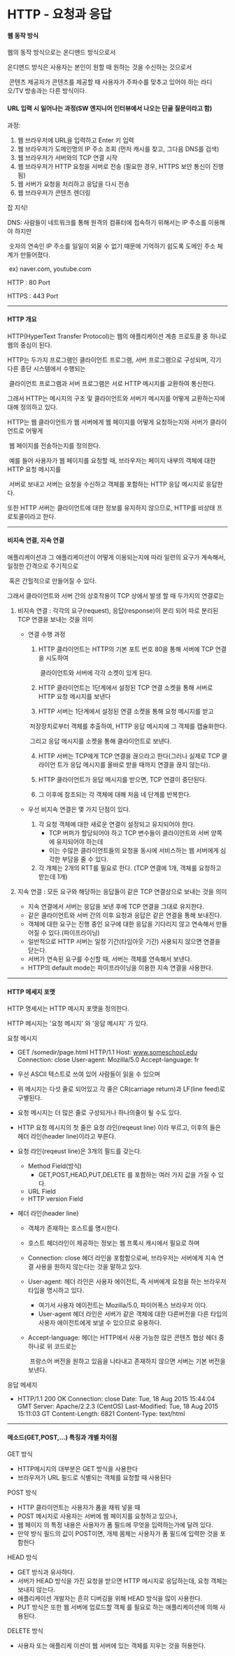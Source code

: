 # HTTP - 요청과 응답



#### 웹 동작 방식



웹의 동작 방식으로는 온디맨드 방식으로서 

온디맨드 방식은 사용자는 본인이 원할 때 원하는 것을 수신하는 것으로서 

​	콘텐츠 제공자가 콘텐츠를 제공할 때 사용자가 주파수를 맞추고 있어야 하는 라디오/TV  방송과는 다른 방식이다.





#### URL 입력 시 일어나는 과정(SW 엔지니어 인터뷰에서 나오는 단골 질문이라고 함)



과정:

1.  웹 브라우저에 URL을 입력하고 Enter 키 입력
2.  웹 브라우저가 도메인명의 IP 주소 조회 (먼저 캐시를 찾고, 그다음 DNS를 검색)
3.  웹 브라우저가 서버와의 TCP 연결 시작
4.  웹 브라우저가 HTTP 요청을 서버로 전송 (필요한 경우, HTTPS 보안 통신이 진행됨)
5.  웹 서버가 요청을 처리하고 응답을 다시 전송
6.  웹 브라우저가 콘텐츠 렌더링





잡 지식!

DNS: 사람들이 네트워크를 통해 원격의 컴퓨터에 접속하기 위해서는 IP 주소를 이용해야 하지만

​			숫자의 연속인 IP 주소를 일일이 외울 수 없기 때문에 기억하기 쉽도록 도메인 주소 체계가 만들어졌다.

​			ex) naver.com, youtube.com

HTTP : 80 Port

HTTPS : 443 Port



---



#### HTTP 개요



HTTP(HyperText Transfer Protocol)는 웹의 애플리케이션 계층 프로토콜 중 하나로 웹의 중심이 된다.

HTTP는 두가지 프로그램인 클라이언트 프로그램, 서버 프로그램으로 구성되며, 각기 다른 종단 시스템에서 수행되는

​				클라이언트 프로그램과 서버 프로그램은 서로 HTTP 메시지를 교환하여 통신한다.

그래서 HTTP는 메시지의 구조 및 클라이언트와 서버가 메시지를 어떻게 교환하는지에 대해 정의하고 있다.



HTTP는 웹 클라이언트가 웹 서버에게 웹 페이지를 어떻게 요청하는지와 서버가 클라이언트로 어떻게 

​				웹 페이지를 전송하는지를 정의한다.

​				예를 들어 사용자가 웹 페이지를 요청할 때, 브라우저는 페이지 내부의 객체에 대한 HTTP 요청 메시지를 

​				서버로 보내고 서버는 요청을 수신하고 객체를 포함하는 HTTP 응답 메시지로 응답한다. 



또한 HTTP 서버는 클라이언트에 대한 정보를 유지하지 않으므로, HTTP를 비상태 프로토콜이라고 한다.



---



#### 비지속 연결, 지속 연결



애플리케이션과 그 애플리케이션이 어떻게 이용되는지에 따라 일련의 요구가 계속해서, 일정한 간격으로 주기적으로

​				혹은 간헐적으로 만들어질 수 있다.

그래서 클라이언트와 서버 간의 상호작용이 TCP 상에서 발생 할 때 두가지의 연결로는

1. 비지속 연결 : 각각의 요구(request), 응답(response)이 분리 되어 따로 분리된 TCP 연결을 보내는 것을 의미

   - 연결 수행 과정

     1. HTTP 클라이언트는 HTTP의 기본 포트 번호 80을 통해 서버에 TCP 연결을 시도하여

        ​	클라이언트와 서버에 각각 소켓이 있게 된다.

     2.  HTTP 클라이언트는 1단계에서 설정된 TCP 연결 소켓을 통해 서버로 HTTP 요청 메시지를 보낸다

     3.  HTTP 서버는 1단계에서 설정된 연결 소켓을 통해 요청 메시지를 받고

        ​	저장장치로부터 객체를 추출하여, HTTP 응답 메시지에 그 객체를 캡슐화한다. 

        ​	그리고 응답 메시지를 소켓을 통해 클라이언트로 보낸다.

     4.  HTTP 서버는 TCP에게 TCP 연결을 끊으라고 한다(그러나 실제로 TCP 클라이언 트가 응답 메시지를 올바로 받을 때까지 연결을 끊지 않는다).

     5.  HTTP 클라이언트가 응답 메시지를 받으면, TCP 연결이 중단된다.

     6.  그 이후에 참조되는 각 객체에 대해 처음 네 단계를 반복한다.

     

   - 우선 비지속 연결은 몇 가지 단점이 있다.

     1. 각 요청 객체에 대한 새로운 연결이 설정되고 유지되어야 한다.
        - TCP 버퍼가 할당되어야 하고 TCP 변수들이 클라이언트와 서버 양쪽에 유지되어야 하는데
        - 이는 수많은 클라이언트들의 요청을 동시에 서비스하는 웹 서버에게 심각한 부담을 줄 수 있다.
     2. 각 개체는 2개의 RTT를 필요로 한다. (TCP 연결에 1개, 객체를 요청하고 받는데 1개)

     

2. 지속 연결 :  모든 요구와 해당하는 응답들이 같은 TCP 연결상으로 보내는 것을 의미

   - 지속 연결에서 서버는 응답을 보낸 후에 TCP 연결을 그대로 유지한다.
   - 같은 클라이언트와 서버 간의 이후 요청과 응답은 같은 연결을 통해 보내진다.
   - 객체에 대한 요구는 진행 중인 요구에 대한 응답을 기다리지 않고 연속해서 만들어질 수 있다.(파이프라이닝)
   - 일반적으로 HTTP 서버는 일정 기간(타임아웃 기간)  사용되지 않으면 연결을 닫는다.
   - 서버가 연속된 요구를 수신할 때, 서버는 객체를 연속해서 보낸다.
   - HTTP의 default mode는 파이프라이닝을 이용한 지속 연결을 사용한다.





---



#### HTTP 메세지 포맷



HTTP 명세서는 HTTP 메시지 포맷을 정의한다.

HTTP 메시지는 '요청 메시지' 와 '응답 메시지' 가 있다.



요청 메시지

- GET /somedir/page.html HTTP/1.1
  Host: www.someschool.edu
  Connection: close
  User-agent: Mozilla/5.0
  Accept-language: fr

  

- 우선 ASCII 텍스트로 쓰여 있어 사람들이 읽을 수 있으며

- 위 메시지는 다섯 줄로 되어있고 각 줄은 CR(carriage return)과 LF(line feed)로 구별된다.

- 요청 메시지는 더 많은 줄로 구성되거나 하나의줄이 될 수도 있다.

- HTTP 요청 메시지의 첫 줄은 요청 라인(reqeust line) 이라 부르고, 이후의 들은 헤더 라인(header line)이라고 부른다.

- 요청 라인(reqeust line)은 3개의 필드를 갖는다.

  - Method Field(방식)
    - GET,POST,HEAD,PUT,DELETE 를 포함하는 여러 가지 값을 가질 수 있다.
  - URL Field
  - HTTP version Field 

  

- 헤더 라인(header line) 

  - 객체가 존재하는 호스트를 명시한다.

  - 호스트 헤더라인이 제공하는 정보는 웹 프록시 캐시에서 필요로 하며

  - Connection: close 헤더 라인을 포함함으로써, 브라우저는 서버에게 지속 연결 사용을 원하지 않는다는 것을 말하고 있다.

  - User-agent: 헤더 라인은 사용자 에이전트, 즉 서버에게 요청을 하는 브라우저 타입을 명시하고 있다.

    - 여기서 사용자 에이전트는 Mozilla/5.0, 파이어폭스 브라우저 이다.
    - User-agent 헤더 라인은 서버가 같은 객체에 대한 다른버전을 다른 타입의 사용자 에이전트에게 보낼 수 있으므로 유용하다.

  - Accept-language: 헤더는 HTTP에서 사용 가능한 많은 콘텐츠 협상 헤더 중 하나로 위 코드로는 

    ​									프랑스어 버전을 원하고 있음을 나타내고 존재하지 않으면 서버는 기본 버전을 보낸다. 



응답 메세지

- HTTP/1.1 200 OK
  Connection: close
  Date: Tue, 18 Aug 2015 15:44:04 GMT
  Server: Apache/2.2.3 (CentOS)
  Last-Modified: Tue, 18 Aug 2015 15:11:03 GT
  Content-Length: 6821
  Content-Type: text/html





---



#### 메소드(GET,POST,...) 특징과 개별 차이점





GET 방식  

- HTTP메시지의 대부분은 GET 방식을 사용한다 
- 브라우저가 URL 필드로 식별되는 객체를 요청할 때 사용된다



POST 방식

- HTTP 클라이언트는 사용자가 폼을 채워 넣을 때
- POST 메시지로 사용자는 서버에 웹 페이지를 요청하고 있으나,
- 웹 페이지 의 특정 내용은 사용자가 폼 필드에 무엇을 입력하는가에 달려 있다.
- 만약 방식 필드의 값이 POST이면, 개체 몸체는 사용자가 폼 필드에 입력한 것을 포함한다



HEAD 방식

- GET 방식과 유사하다.
- 서버가 HEAD 방식을 가진 요청을 받으면 HTTP 메시지로 응답하는데, 요청 객체는 보내지 않는다.
- 애플리케이션 개발자는 흔히 디버깅을 위해 HEAD 방식을 많이 사용한다. 
- PUT 방식은 또한 웹 서버에 업로드할 객체 를 필요로 하는 애플리케이션에 의해 사용된다.



DELETE 방식

- 사용자 또는 애플리케 이션이 웹 서버에 있는 객체를 지우는 것을 허용한다.